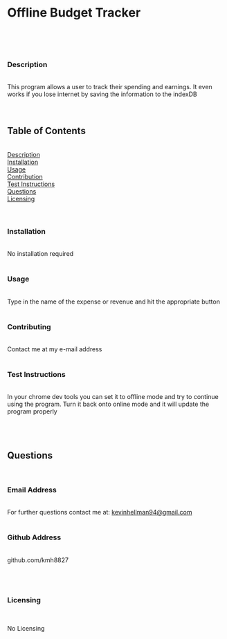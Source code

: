 # Offline Budget Tracker <img align="right" src=" ">
&nbsp;  
&nbsp;  
&nbsp;  
### Description  
&nbsp;  
This program allows a user to track their spending and earnings. It even works if you lose internet by saving the information to the indexDB  
&nbsp;  
&nbsp;  
## Table of Contents  
&nbsp;  
[Description](#description)  
[Installation](#installation)  
[Usage](#usage)  
[Contribution](#contributing)  
[Test Instructions](#test-instructions)  
[Questions](#questions)  
[Licensing](#licensing)  
&nbsp;  
&nbsp;  
### Installation  
&nbsp;  
No installation required  
&nbsp;  
### Usage  
&nbsp;  
Type in the name of the expense or revenue and hit the appropriate button  
&nbsp;  
### Contributing  
&nbsp;  
Contact me at my e-mail address  
&nbsp;  
### Test Instructions  
&nbsp;  
In your chrome dev tools you can set it to offline mode and try to continue using the program. Turn it back onto online mode and it will update the program properly  
&nbsp;  
&nbsp;  
&nbsp;  
## Questions  
&nbsp;  
### Email Address  
&nbsp;  
For further questions contact me at: kevinhellman94@gmail.com  
&nbsp;  
### Github Address  
&nbsp;  
github.com/kmh8827  
&nbsp;  
&nbsp;  
&nbsp;  
### Licensing  
&nbsp;  
    
No Licensing